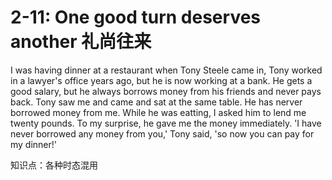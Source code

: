 # 2-11: One good turn deserves another 礼尚往来

I was having dinner at a restaurant when Tony Steele came in, Tony worked in a lawyer's office years ago, but he is now working at a bank. He gets a good salary, but he always borrows money from his friends and never pays back. Tony saw me and came and sat at the same table. He has nerver borrowed money from me. While he was eatting, I asked him to lend me twenty pounds. To my surprise, he gave me the money immediately. 'I have never borrowed any money from you,' Tony said, 'so now you can pay for my dinner!'

知识点：各种时态混用
